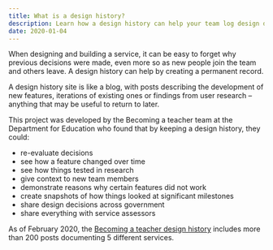 ```yaml
---
title: What is a design history?
description: Learn how a design history can help your team log design decisions and create a permanent record of how your service has developed over time.
date: 2020-01-04
---
```


When designing and building a service, it can be easy to forget why previous decisions were made, even more so as new people join the team and others leave. A design history can help by creating a permanent record.

A design history site is like a blog, with posts describing the development of new features, iterations of existing ones or findings from user research – anything that may be useful to return to later.

This project was developed by the Becoming a teacher team at the Department for Education who found that by keeping a design history, they could:

* re-evaluate decisions
* see how a feature changed over time
* see how things tested in research
* give context to new team members
* demonstrate reasons why certain features did not work
* create snapshots of how things looked at significant milestones
* share design decisions across government
* share everything with service assessors

As of February 2020, the [Becoming a teacher design history](https://bat-design-history.netlify.app) includes more than 200 posts documenting 5 different services.<!-- You can learn more about how and why the team created their design history on the [DfE Digital blog](#tbd).-->
